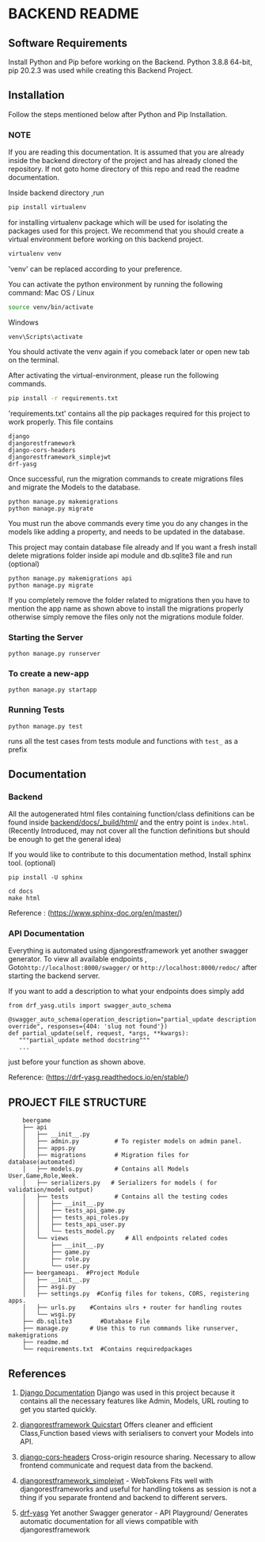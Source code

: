 
# BACKEND README


## Software Requirements
Install Python and Pip before working on the Backend.
Python 3.8.8 64-bit, pip 20.2.3 was used while creating this Backend Project.

## Installation
Follow the steps mentioned below after Python and Pip Installation.
### NOTE
If you are reading this documentation. It is assumed that you are already inside the backend directory of the project and has already cloned the repository. If not goto home directory of this repo and read the readme documentation.

Inside backend directory ,run 
```bash
pip install virtualenv
```
for installing virtualenv package which will be used for isolating the packages used for this project. 
We recommend that you should create a virtual environment before working on this backend project.

```bash
virtualenv venv
```
'venv' can be replaced according to your preference.


You can activate the python environment by running the following command:
Mac OS / Linux
```bash
source venv/bin/activate
```
Windows
```shell
venv\Scripts\activate
```
You should activate the venv again if you comeback later or open new tab on the terminal.

After activating the virtual-environment, please run the following commands.

```bash
pip install -r requirements.txt
```
'requirements.txt' contains all the pip packages required for this project to work properly. This file contains
```
django
djangorestframework
django-cors-headers
djangorestframework_simplejwt
drf-yasg
```

Once successful, run  the migration commands to create migrations files and migrate the Models to the database.
```
python manage.py makemigrations
python manage.py migrate
```
You must run the above commands every time you do any changes in the models like adding a property, and needs to be updated in the database.

This project may contain database file already and If you want a fresh install delete migrations folder inside api module and db.sqlite3 file and run (optional)
```
python manage.py makemigrations api
python manage.py migrate
```
If you completely remove the folder related to migrations then you have to mention the app name as shown above to install the migrations properly otherwise simply remove the files only not the migrations module folder.

### Starting the Server
```
python manage.py runserver
```
### To create a new-app 
```
python manage.py startapp
```

### Running Tests
```
python manage.py test
```
runs all the test cases from tests module and functions with `test_` as a prefix

## Documentation

###  Backend  
All the autogenerated html files containing function/class definitions  can be found inside [backend/docs/_build/html/](https://github.com/lorenzorota/se-03-team-32/tree/main/backend/docs/_build/html/) and the entry point is `index.html`. (Recently Introduced, may not cover all the function definitions but should be enough to get the general idea)

If you would like to contribute to this documentation method, Install sphinx tool. (optional)

```
pip install -U sphinx
```
```
cd docs
make html
```

Reference  : (https://www.sphinx-doc.org/en/master/)

### API Documentation
Everything is automated using djangorestframework yet another swagger generator. 
To view all available endpoints , Goto`http://localhost:8000/swagger/` or  `http://localhost:8000/redoc/` after starting the backend server.

If you want to add a description to what your endpoints does simply add 
```
from drf_yasg.utils import swagger_auto_schema

@swagger_auto_schema(operation_description="partial_update description override", responses={404: 'slug not found'})
def partial_update(self, request, *args, **kwargs):
   """partial_update method docstring"""
   ...
```
just before your function as shown above.

Reference: (https://drf-yasg.readthedocs.io/en/stable/)


## PROJECT FILE STRUCTURE
```
    beergame
    ├── api
    │   ├── __init__.py
    │   ├── admin.py          # To register models on admin panel.
    │   ├── apps.py
    │   ├── migrations        # Migration files for database(automated) 
    │   ├── models.py         # Contains all Models User,Game,Role,Week.
    │   ├── serializers.py   # Serializers for models ( for validation/model output)
    │   ├── tests             # Contains all the testing codes
    │   │   ├── __init__.py
    │   │   ├── tests_api_game.py
    │   │   ├── tests_api_roles.py
    │   │   ├── tests_api_user.py
    │   │   └── tests_model.py
    │   └── views                # All endpoints related codes
    │       ├── __init__.py
    │       ├── game.py
    │       ├── role.py
    │       └── user.py
    ├── beergameapi.  #Project Module 
    │   ├── __init__.py
    │   ├── asgi.py
    │   ├── settings.py  #Config files for tokens, CORS, registering apps.
    │   ├── urls.py    #Contains ulrs + router for handling routes
    │   └── wsgi.py
    ├── db.sqlite3        #Database File
    ├── manage.py      # Use this to run commands like runserver, makemigrations
    ├── readme.md
    └── requirements.txt  #Contains requiredpackages

```


## References
1. [Django Documentation](https://docs.djangoproject.com/en/3.2/)
Django was used in this project because it contains all the necessary features like Admin, Models, URL routing to get you started quickly.
2. [djangorestframework Quicstart](https://www.django-rest-framework.org/tutorial/quickstart/)
Offers cleaner and efficient Class,Function based views with serialisers to convert your Models into API.

3. [django-cors-headers](https://pypi.org/project/django-cors-headers/) 
Cross-origin resource sharing. Necessary to allow frontend communicate and request data from the backend.
4. [djangorestframework_simplejwt](https://django-rest-framework-simplejwt.readthedocs.io/en/latest/) - WebTokens
Fits well with djangorestframeworks and useful for handling tokens as session is not a thing if you separate frontend and backend to different servers.
5. [drf-yasg](https://drf-yasg.readthedocs.io/en/stable/readme.html) 
  Yet another Swagger generator - API Playground/ Generates automatic documentation for all views compatible with djangorestframework
